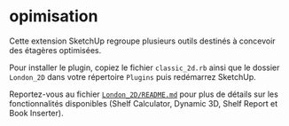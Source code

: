 # opimisation

Cette extension SketchUp regroupe plusieurs outils destinés à concevoir des étagères optimisées.

Pour installer le plugin, copiez le fichier `classic_2d.rb` ainsi que le dossier `London_2D` dans votre répertoire `Plugins` puis redémarrez SketchUp.

Reportez-vous au fichier [`London_2D/README.md`](London_2D/README.md) pour plus de détails sur les fonctionnalités disponibles (Shelf Calculator, Dynamic 3D, Shelf Report et Book Inserter).
